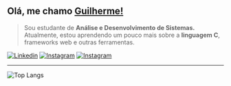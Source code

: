 ## Olá, me chamo <a href="https://github.com/uguisousa">Guilherme!</a>
<blockquote>
Sou estudante de <b>Análise e Desenvolvimento de Sistemas.</b> Atualmente, estou aprendendo um pouco mais sobre a <b>linguagem C</b>, frameworks web e outras ferramentas.
</blockquote>

[![Linkedin](https://img.shields.io/badge/-linkedin-black?style=for-the-badge&logo=Linkedin)](https://www.linkedin.com/in/uguisousa/)
[![Instagram](https://img.shields.io/badge/-instagram-black?style=for-the-badge&logo=Instagram)](https://www.instagram.com/in/uguisousa/)
[![Instagram](https://img.shields.io/badge/-instagram-black?style=for-the-badge&logo=firefox)](https://www.instagram.com/in/uguisousa/)

<hr>

![Top Langs](https://github-readme-stats.vercel.app/api/top-langs/?username=uguisousa&hide_progress=true&custom_title=Language&theme=dark&hide_border=true)





